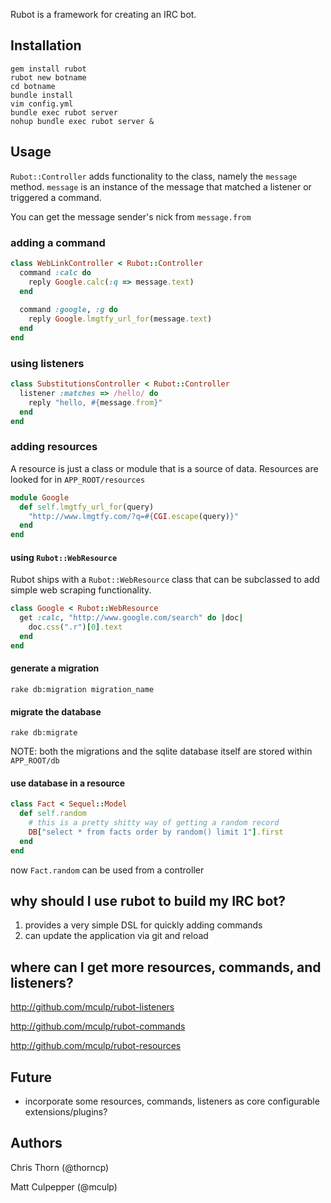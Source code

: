 Rubot is a framework for creating an IRC bot.  
 
Installation
------------
    gem install rubot
    rubot new botname
    cd botname
    bundle install 
    vim config.yml
    bundle exec rubot server
    nohup bundle exec rubot server & 
 
Usage
-----

`Rubot::Controller` adds functionality to the class, namely the
`message` method. `message` is an instance of the message that matched a
listener or triggered a command. 

You can get the message sender's nick from `message.from` 

### adding a command

```ruby
class WebLinkController < Rubot::Controller
  command :calc do
    reply Google.calc(:q => message.text)
  end
  
  command :google, :g do
    reply Google.lmgtfy_url_for(message.text)
  end
end
```
 
### using listeners 

```ruby
class SubstitutionsController < Rubot::Controller
  listener :matches => /hello/ do
    reply "hello, #{message.from}"
  end
end
```
 
### adding resources
A resource is just a class or module that is a source of data. Resources are looked for
in `APP_ROOT/resources`

```ruby
module Google
  def self.lmgtfy_url_for(query)
    "http://www.lmgtfy.com/?q=#{CGI.escape(query)}"
  end
end
```

#### using `Rubot::WebResource`
Rubot ships with a `Rubot::WebResource` class that can be subclassed to add simple
web scraping functionality.

```ruby
class Google < Rubot::WebResource
  get :calc, "http://www.google.com/search" do |doc|
    doc.css(".r")[0].text
  end
end
```

#### generate a migration
    rake db:migration migration_name

#### migrate the database
    rake db:migrate

NOTE: both the migrations and the sqlite database itself are stored
within `APP_ROOT/db`

#### use database in a resource

```ruby
class Fact < Sequel::Model
  def self.random
    # this is a pretty shitty way of getting a random record
    DB["select * from facts order by random() limit 1"].first
  end
end
```

now `Fact.random` can be used from a controller

why should I use rubot to build my IRC bot?
-------------------------------------------

1. provides a very simple DSL for quickly adding commands
2. can update the application via git and reload  

where can I get more resources, commands, and listeners?
--------------------------------------------------------

http://github.com/mculp/rubot-listeners

http://github.com/mculp/rubot-commands

http://github.com/mculp/rubot-resources
 
Future
------
* incorporate some resources, commands, listeners as core configurable extensions/plugins? 

Authors
-------
Chris Thorn (@thorncp)

Matt Culpepper (@mculp)

